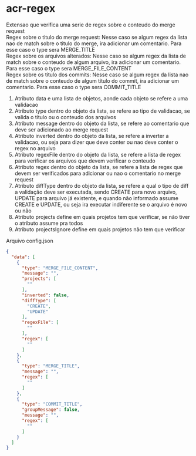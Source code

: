 # acr-regex

Extensao que verifica uma serie de regex sobre o conteudo do merge request<br>
Regex sobre o titulo do merge request: Nesse caso se algum regex da lista nao de match sobre o titulo do merge, ira adicionar um comentario. Para esse caso o type sera MERGE_TITLE<br>
Regex sobre os arquivos alterados: Nesse caso se algum regex da lista de match sobre o conteudo de algum arquivo, ira adicionar um comentario. Para esse caso o type sera MERGE_FILE_CONTENT<br>
Regex sobre os título dos commits: Nesse caso se algum regex da lista nao de match sobre o conteudo de algum título do commit, ira adicionar um comentario. Para esse caso o type sera COMMIT_TITLE

1. Atributo data e uma lista de objetos, aonde cada objeto se refere a uma validacao
2. Atributo type dentro do objeto da lista, se refere ao tipo de validacao, se valida o titulo ou o conteudo dos arquivos
3. Atributo message dentro do objeto da lista, se refere ao comentario que deve ser adicionado ao merge request
4. Atributo inverted dentro do objeto da lista, se refere a inverter a validacao, ou seja para dizer que deve conter ou nao deve conter o regex no arquivo
5. Atributo regexFile dentro do objeto da lista, se refere a lista de regex para verificar os arquivos que devem verificar o conteudo
6. Atributo regex dentro do objeto da lista, se refere a lista de regex que devem ser verificados para adicionar ou nao o comentario no merge request
7. Atributo diffType dentro do objeto da lista, se refere a qual o tipo de diff a validação deve ser executada, sendo CREATE para novo arquivo, UPDATE para arquivo já existente, e quando não informado assume CREATE e UPDATE, ou seja ira executar indiferente se o arquivo é novo ou não
8. Atributo projects define em quais projetos tem que verificar, se não tiver o atributo assume pra todos
9. Atributo projectsIgnore define em quais projetos não tem que verificar

Arquivo config.json

```json
{
  "data": [
    {
      "type": "MERGE_FILE_CONTENT",
      "message": "",
      "projects": [
        ""
      ],
      "inverted": false,
      "diffType": [
        "CREATE",
        "UPDATE"
      ],
      "regexFile": [
        ""
      ],
      "regex": [
        ""
      ]
    },
    {
      "type": "MERGE_TITLE",
      "message": "",
      "regex": [
        ""
      ]
    },
    {
      "type": "COMMIT_TITLE",
      "groupMessage": false,
      "message": "",
      "regex": [
        ""
      ]
    }
  ]
}
```

